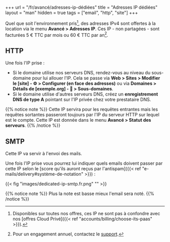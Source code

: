 +++
url = "/fr/avancé/adresses-ip-dédiées"
title = "Adresses IP dédiées"
layout = "man"
hidden = true
tags = ["email", "http", "site"]
+++

Quel que soit l'environnement pris[^1], des adresses IPv4 sont offertes à la location via le menu **Avancé > Adresses IP**. Ces IP - non partagées - sont facturées 5 € TTC par mois ou 60 € TTC par an[^2].

## HTTP

Une fois l'IP prise :

- Si le domaine utilise nos serveurs DNS, rendez-vous au niveau du sous-domaine pour lui allouer l'IP. Cela se passe via **Web > Sites > Modifier le [site] - ⚙️ > Configurer (en face des adresses)** ou via **Domaines > Détails de [exemple.org] - 🔎 > Sous-domaines**.
- Si le domaine utilise d'autres serveurs DNS, créez un **enregistrement DNS de type A** pointant sur l'IP privée chez votre prestataire DNS.

{{% notice note %}}
Cette IP servira pour les requêtes entrantes mais les requêtes sortantes passeront toujours par l'IP du serveur HTTP sur lequel est le compte. Cette IP est donnée dans le menu **Avancé > Statut des serveurs**.
{{% /notice %}}

## SMTP

Cette IP va servir à l'envoi des mails.

Une fois l'IP prise vous pourrez lui indiquer quels emails doivent passer par cette IP selon le [score qu'ils auront reçus par l'antispam]({{< ref "e-mails/delivery#système-de-notation" >}}) :

{{< fig "images/dedicated-ip-smtp.fr.png" "" >}}

{{% notice note %}}
Plus la note est basse mieux l'email sera noté.
{{% /notice %}}

[^1]: Disponibles sur toutes nos offres, ces IP ne sont pas à confondre avec nos [offres Cloud Privé]({{< ref "accounts/billing/choose-its-paas" >}}).
[^2]: Pour un engagement annuel, contactez le [support](https://admin.alwaysdata.com/support/add).
